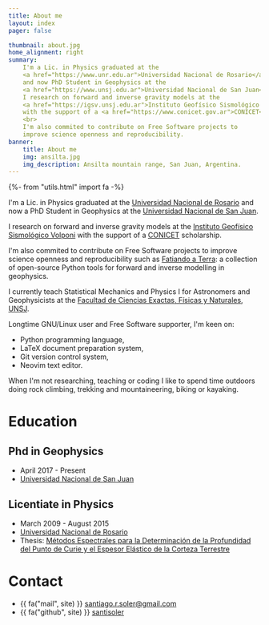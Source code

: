 ```yaml
---
title: About me
layout: index
pager: false

thumbnail: about.jpg
home_alignment: right
summary:
    I'm a Lic. in Physics graduated at the
    <a href="https://www.unr.edu.ar">Universidad Nacional de Rosario</a>
    and now PhD Student in Geophysics at the
    <a href="https://www.unsj.edu.ar">Universidad Nacional de San Juan</a>.
    I research on forward and inverse gravity models at the
    <a href="https://igsv.unsj.edu.ar">Instituto Geofísico Sismológico Volponi</a>
    with the support of a <a href="https://www.conicet.gov.ar">CONICET</a> scholarship.
    <br>
    I'm also commited to contribute on Free Software projects to
    improve science openness and reproducibility.
banner:
    title: About me
    img: ansilta.jpg
    img_description: Ansilta mountain range, San Juan, Argentina.
---
```

{%- from "utils.html" import fa -%}


I'm a Lic. in Physics graduated at the
[Universidad Nacional de Rosario](https://www.unr.edu.ar)
and now a PhD Student in Geophysics at the
[Universidad Nacional de San Juan](https://www.unsj.edu.ar).

I research on forward and inverse gravity models at the
[Instituto Geofísico Sismológico Volponi](http://http://igsv.unsj.edu.ar/)
with the support of a [CONICET](https://www.conicet.gov.ar) scholarship.

I'm also commited to contribute on Free Software projects to
improve science openness and reproducibility such as
[Fatiando a Terra](https://www.fatiando.org/): a collection of open-source Python tools
for forward and inverse modelling in geophysics.

I currently teach Statistical Mechanics and Physics I for Astronomers and
Geophysicists at the
[Facultad de Ciencias Exactas, Físicas y Naturales](http://exactas.unsj.edu.ar/),
[UNSJ](https://www.unsj.edu.ar).


Longtime GNU/Linux user and Free Software supporter, I'm keen on:

- Python programming language,
- LaTeX document preparation system,
- Git version control system,
- Neovim text editor.


When I'm not researching, teaching or coding I like to spend time outdoors doing rock
climbing, trekking and mountaineering, biking or kayaking.

# Education

## Phd in Geophysics

- April 2017 - Present
- [Universidad Nacional de San Juan](https://www.unsj.edu.ar)

## Licentiate in Physics

- March 2009 - August 2015
- [Universidad Nacional de Rosario](https://www.unr.edu.ar)
- Thesis: [Métodos Espectrales para la Determinación de la Profundidad del Punto de Curie y el Espesor Elástico de la Corteza Terrestre](https://github.com/santisoler/tesina-fisica)


# Contact

- {{ fa("mail", site) }} [santiago.r.soler@gmail.com](mailto:santiago.r.soler@gmail.com)
- {{ fa("github", site) }} [santisoler](https://www.github.com/santisoler)
